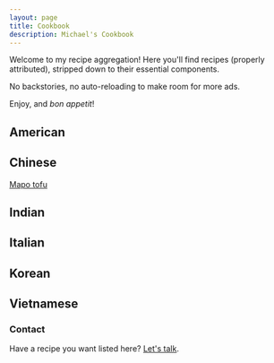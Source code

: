```yaml
---
layout: page
title: Cookbook
description: Michael's Cookbook
---
```


Welcome to my recipe aggregation! Here you'll find recipes (properly attributed), stripped down to their essential components. 

No backstories, no auto-reloading to make room for more ads.

Enjoy, and *bon appetit*!

## American

## Chinese
[Mapo tofu](http://michaelb1ack.github.io/pages/recipes/chinese/mapo_tofu.md)

## Indian

## Italian

## Korean

## Vietnamese


### Contact

Have a recipe you want listed here? [Let's talk](mailto:mblack438@gmail.com).
